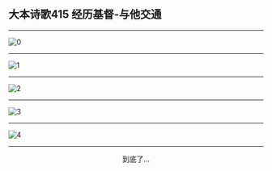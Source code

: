 
## 大本诗歌415 经历基督-与他交通
        
<div id="aplayer0"></div>

---

<img alt="0" data-original="https://cdn.jsdelivr.net/gh/k34869/shi/data/d0415/0">

---

<img alt="1" data-original="https://cdn.jsdelivr.net/gh/k34869/shi/data/d0415/1">

---

<img alt="2" data-original="https://cdn.jsdelivr.net/gh/k34869/shi/data/d0415/2">

---

<img alt="3" data-original="https://cdn.jsdelivr.net/gh/k34869/shi/data/d0415/3">

---

<img alt="4" data-original="https://cdn.jsdelivr.net/gh/k34869/shi/data/d0415/4">

---

<p style="text-align: center">到底了...</p>

<script src="/js/dist-view.js"></script>

<script>
MAIN.id = 'd0415';
        
const ap0 = new APlayer({
    container: document.getElementById('aplayer0'),
    volume: 1,
    loop: 'none',
    preload: 'none',
    audio: [{
        name: '大本诗歌415.mp3',
        artist: '大本诗歌',
        url: 'https://res.wx.qq.com/voice/getvoice?mediaid=MzI0NTk3MDM5M18yMjQ3NDkyNjE3',
        cover: '/favicon'
    }]
});
</script>
